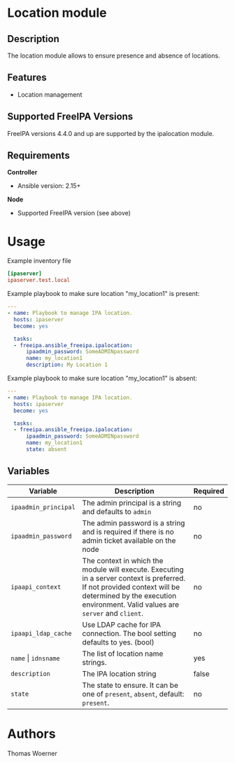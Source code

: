 Location module
===============

Description
-----------

The location module allows to ensure presence and absence of locations.

Features
--------

* Location management


Supported FreeIPA Versions
--------------------------

FreeIPA versions 4.4.0 and up are supported by the ipalocation module.


Requirements
------------

**Controller**
* Ansible version: 2.15+

**Node**
* Supported FreeIPA version (see above)


Usage
=====

Example inventory file

```ini
[ipaserver]
ipaserver.test.local
```


Example playbook to make sure location "my_location1" is present:

```yaml
---
- name: Playbook to manage IPA location.
  hosts: ipaserver
  become: yes

  tasks:
  - freeipa.ansible_freeipa.ipalocation:
      ipaadmin_password: SomeADMINpassword
      name: my_location1
      description: My Location 1
```


Example playbook to make sure location "my_location1" is absent:

```yaml
---
- name: Playbook to manage IPA location.
  hosts: ipaserver
  become: yes

  tasks:
  - freeipa.ansible_freeipa.ipalocation:
      ipaadmin_password: SomeADMINpassword
      name: my_location1
      state: absent
```


Variables
---------

Variable | Description | Required
-------- | ----------- | --------
`ipaadmin_principal` | The admin principal is a string and defaults to `admin` | no
`ipaadmin_password` | The admin password is a string and is required if there is no admin ticket available on the node | no
`ipaapi_context` | The context in which the module will execute. Executing in a server context is preferred. If not provided context will be determined by the execution environment. Valid values are `server` and `client`. | no
`ipaapi_ldap_cache` | Use LDAP cache for IPA connection. The bool setting defaults to yes. (bool) | no
`name` \| `idnsname` | The list of location name strings. | yes
`description` | The IPA location string | false
`state` | The state to ensure. It can be one of `present`, `absent`, default: `present`. | no


Authors
=======

Thomas Woerner
